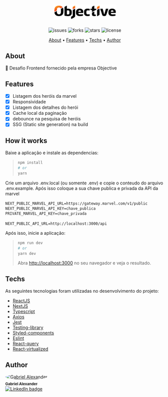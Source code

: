 <h1 align="center">
   <img src="./public/assets/logo.png" alt="Objective" width="200px" />
</h1>
<p align="center">
    <img src="https://img.shields.io/github/issues/Gabriel-Alexander10/desafio_objective" alt="issues" />
    <img src="https://img.shields.io/github/forks/Gabriel-Alexander10/desafio_objective" alt="forks" />
    <img src="https://img.shields.io/github/stars/Gabriel-Alexander10/desafio_objective" alt="stars" />
    <img src="https://img.shields.io/github/license/Gabriel-Alexander10/desafio_objective" alt="license" />
</p>

<p align="center">
 <a href="#about">About</a> • 
 <a href="#features">Features</a> •
 <a href="#techs">Techs</a> • 
 <a href="#author">Author</a>
</p>

## About

🚀 Desafio Frontend fornecido pela empresa Objective

## Features

- [x] Listagem dos heróis da marvel
- [x] Responsividade
- [x] Listagem dos detalhes do herói
- [x] Cache local da paginação
- [x] debounce na pesquisa de heróis
- [x] SSG (Static site generation) na build

## How it works
Baixe a aplicação e instale as dependencias:
> ```bash
> npm install
> # or
> yarn
> ```

Crie um arquivo .env.local (ou somente .env) e copie o conteudo do arquivo .env.example. Após isso coloque a sua chave publica e privada da API da marvel
```env
NEXT_PUBLIC_MARVEL_API_URL=https://gateway.marvel.com/v1/public
NEXT_PUBLIC_MARVEL_API_KEY=chave_publica
PRIVATE_MARVEL_API_KEY=chave_privada

NEXT_PUBLIC_API_URL=http://localhost:3000/api
```

Após isso, inicie a aplicação:
> ```bash
> npm run dev
> # or
> yarn dev
> ```
> Abra [http://localhost:3000](http://localhost:3000) no seu navegador e veja o resultado.

## Techs

As seguintes tecnologias foram utilizadas no desenvolvimento do projeto:

- [ReactJS](https://reactjs.org/)
- [NextJS](https://nextjs.org/)
- [Typescript](https://www.typescriptlang.org/)
- [Axios](https://github.com/axios/axios)
- [Jest](https://jestjs.io/pt-BR/)
- [Testing-library](https://testing-library.com/docs/react-testing-library/cheatsheet/)
- [Styled-components](https://styled-components.com/)
- [Eslint](https://eslint.org/)
- [React-query](https://react-query.tanstack.com/)
- [React-virtualized](https://bvaughn.github.io/react-virtualized/)

## Author

<a href="https://www.linkedin.com/in/gabriel-alexander-abb90a1b6/" >
 <img style="border-radius: 50%;" src="https://media-exp1.licdn.com/dms/image/D5635AQGYHyqB9uRwYw/profile-framedphoto-shrink_200_200/0/1624146647861?e=1624924800&v=beta&t=6RDFLa0uGehhUojj7gW7UDGilJnafgojmapSvu3XR7E" width="100px;" alt="Gabriel Alexander"/>
 <br />
 <sub><b>Gabriel Alexander</b></sub></a>    
 <br />
<a href="https://www.linkedin.com/in/gabriel-alexander-abb90a1b6/">
   <img src="https://img.shields.io/badge/Gabriel%20Alexander-blue?style=flat&logo=linkedin&link=https://www.linkedin.com/in/gabriel-alexander-abb90a1b6/" alt="LinkedIn badge"/> 
</a>
